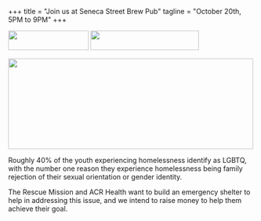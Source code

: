 +++
title = "Join us at Seneca Street Brew Pub"
tagline = "October 20th, 5PM to 9PM"
+++

<a href="https://interland3.donorperfect.net/weblink/WebLink.aspx?name=rmsyr&id=218"><img src="images/button_donate-now.png" style="text-decoration: none;" width=164 height=40/></a> <a href="#"><img src="images/button_reserve-your-spot.png" style="text-decoration: none;" width=221 height=40/></a>

<img src="images/Youth Shelter medium.jpg" width=500 height=185/>

Roughly 40% of the youth experiencing homelessness identify as LGBTQ, with the number one reason they experience homelessness being family rejection of their sexual orientation or gender identity.

The Rescue Mission and ACR Health want to build an emergency shelter to help in addressing this issue, and we intend to raise money to help them achieve their goal.
